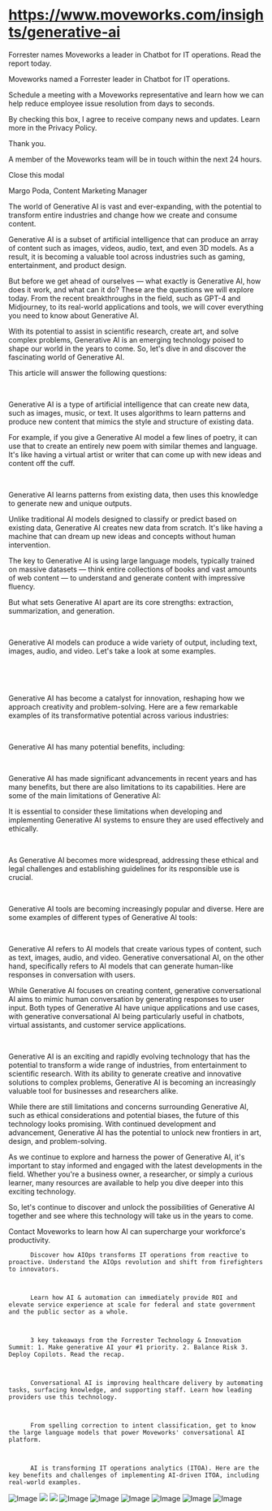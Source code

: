 # https://www.moveworks.com/insights/generative-ai

Forrester names Moveworks a leader in Chatbot for IT operations. Read the report today.

Moveworks named a Forrester leader in Chatbot for IT operations. 

Schedule a meeting with a Moveworks representative and learn how we can help reduce employee issue resolution from days to seconds.

By checking this box, I agree to receive company news and updates. Learn more in the Privacy Policy.

Thank you.

A member of the Moveworks team will be in touch within the next 24 hours.



  Close this modal
  



Margo Poda, Content Marketing Manager


The world of Generative AI is vast and ever-expanding, with the potential to transform entire industries and change how we create and consume content.

Generative AI is a subset of artificial intelligence that can produce an array of content such as images, videos, audio, text, and even 3D models. As a result, it is becoming a valuable tool across industries such as gaming, entertainment, and product design.

But before we get ahead of ourselves — what exactly is Generative AI, how does it work, and what can it do? These are the questions we will explore today. From the recent breakthroughs in the field, such as GPT-4 and Midjourney, to its real-world applications and tools, we will cover everything you need to know about Generative AI. 

With its potential to assist in scientific research, create art, and solve complex problems, Generative AI is an emerging technology poised to shape our world in the years to come. So, let's dive in and discover the fascinating world of Generative AI.

This article will answer the following questions:

 

Generative AI is a type of artificial intelligence that can create new data, such as images, music, or text. It uses algorithms to learn patterns and produce new content that mimics the style and structure of existing data. 

For example, if you give a Generative AI model a few lines of poetry, it can use that to create an entirely new poem with similar themes and language. It's like having a virtual artist or writer that can come up with new ideas and content off the cuff.

 

Generative AI learns patterns from existing data, then uses this knowledge to generate new and unique outputs. 

Unlike traditional AI models designed to classify or predict based on existing data, Generative AI creates new data from scratch. It's like having a machine that can dream up new ideas and concepts without human intervention.

The key to Generative AI is using large language models, typically trained on massive datasets — think entire collections of books and vast amounts of web content — to understand and generate content with impressive fluency.

But what sets Generative AI apart are its core strengths: extraction, summarization, and generation.

 

Generative AI models can produce a wide variety of output, including text, images, audio, and video. Let's take a look at some examples.

 

 

Generative AI has become a catalyst for innovation, reshaping how we approach creativity and problem-solving. Here are a few remarkable examples of its transformative potential across various industries:

 

Generative AI has many potential benefits, including:

 

Generative AI has made significant advancements in recent years and has many benefits, but there are also limitations to its capabilities. Here are some of the main limitations of Generative AI:

It is essential to consider these limitations when developing and implementing Generative AI systems to ensure they are used effectively and ethically.

 

As Generative AI becomes more widespread, addressing these ethical and legal challenges and establishing guidelines for its responsible use is crucial.

 

Generative AI tools are becoming increasingly popular and diverse. Here are some examples of different types of Generative AI tools:

 

Generative AI refers to AI models that create various types of content, such as text, images, audio, and video. Generative conversational AI, on the other hand, specifically refers to AI models that can generate human-like responses in conversation with users.

While Generative AI focuses on creating content, generative conversational AI aims to mimic human conversation by generating responses to user input. Both types of Generative AI have unique applications and use cases, with generative conversational AI being particularly useful in chatbots, virtual assistants, and customer service applications.

 

Generative AI is an exciting and rapidly evolving technology that has the potential to transform a wide range of industries, from entertainment to scientific research. With its ability to generate creative and innovative solutions to complex problems, Generative AI is becoming an increasingly valuable tool for businesses and researchers alike.

While there are still limitations and concerns surrounding Generative AI, such as ethical considerations and potential biases, the future of this technology looks promising. With continued development and advancement, Generative AI has the potential to unlock new frontiers in art, design, and problem-solving.

As we continue to explore and harness the power of Generative AI, it's important to stay informed and engaged with the latest developments in the field. Whether you're a business owner, a researcher, or simply a curious learner, many resources are available to help you dive deeper into this exciting technology.

So, let's continue to discover and unlock the possibilities of Generative AI together and see where this technology will take us in the years to come.

Contact Moveworks to learn how AI can supercharge your workforce's productivity.


          Discover how AIOps transforms IT operations from reactive to proactive. Understand the AIOps revolution and shift from firefighters to innovators.
        


          Learn how AI & automation can immediately provide ROI and elevate service experience at scale for federal and state government and the public sector as a whole.
        


          3 key takeaways from the Forrester Technology & Innovation Summit: 1. Make generative AI your #1 priority. 2. Balance Risk 3. Deploy Copilots. Read the recap.
        


          Conversational AI is improving healthcare delivery by automating tasks, surfacing knowledge, and supporting staff. Learn how leading providers use this technology.
        


          From spelling correction to intent classification, get to know the large language models that power Moveworks' conversational AI platform.
        


          AI is transforming IT operations analytics (ITOA). Here are the key benefits and challenges of implementing AI-driven ITOA, including real-world examples.
        



![Image](https://www.moveworks.com/hubfs/img/site/qr-demo.png)
![](https://www.moveworks.com/hubfs/generativeAI_hero-1.jpg)
![](https://www.moveworks.com/hubfs/generativeAI_hero-1.jpg)
![Image](https://www.moveworks.com/hs-fs/hubfs/AIOps-featured-image.png?length=50&name=AIOps-featured-image.png)
![Image](https://www.moveworks.com/hs-fs/hubfs/Public-Sector-Convo-AI.png?length=50&name=Public-Sector-Convo-AI.png)
![Image](https://www.moveworks.com/hs-fs/hubfs/Forrester%20T%26I%20%281%29.png?length=50&name=Forrester%20T&I%20%281%29.png)
![Image](https://www.moveworks.com/hs-fs/hubfs/healthcare-test.png?length=50&name=healthcare-test.png)
![Image](https://www.moveworks.com/hs-fs/hubfs/Moveworks_LLM_Feature.png?length=50&name=Moveworks_LLM_Feature.png)
![Image](https://www.moveworks.com/hs-fs/hubfs/ITOA_feature.png?length=50&name=ITOA_feature.png)
